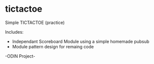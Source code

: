 # tictactoe

Simple TICTACTOE 
(practice)


Includes:

- Independant Scoreboard Module using a simple homemade pubsub
- Module pattern design for remaing code

-ODIN Project-
